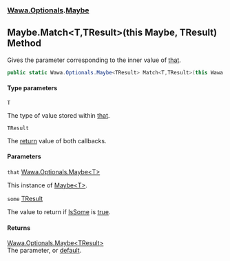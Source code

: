 ### [Wawa.Optionals](Wawa.Optionals.md 'Wawa.Optionals').[Maybe](Maybe.md 'Wawa.Optionals.Maybe')

## Maybe.Match<T,TResult>(this Maybe<T>, TResult) Method

Gives the parameter corresponding to the inner value of [that](Maybe.Match{T,TResult}(Maybe{T},TResult).md#Wawa.Optionals.Maybe.Match_T,TResult_(thisWawa.Optionals.Maybe_T_,TResult).that 'Wawa.Optionals.Maybe.Match<T,TResult>(this Wawa.Optionals.Maybe<T>, TResult).that').

```csharp
public static Wawa.Optionals.Maybe<TResult> Match<T,TResult>(this Wawa.Optionals.Maybe<T> that, TResult some);
```
#### Type parameters

<a name='Wawa.Optionals.Maybe.Match_T,TResult_(thisWawa.Optionals.Maybe_T_,TResult).T'></a>

`T`

The type of value stored within [that](Maybe.Match{T,TResult}(Maybe{T},TResult).md#Wawa.Optionals.Maybe.Match_T,TResult_(thisWawa.Optionals.Maybe_T_,TResult).that 'Wawa.Optionals.Maybe.Match<T,TResult>(this Wawa.Optionals.Maybe<T>, TResult).that').

<a name='Wawa.Optionals.Maybe.Match_T,TResult_(thisWawa.Optionals.Maybe_T_,TResult).TResult'></a>

`TResult`

The [return](https://docs.microsoft.com/en-us/dotnet/csharp/language-reference/keywords/return 'https://docs.microsoft.com/en-us/dotnet/csharp/language-reference/keywords/return') value of both callbacks.
#### Parameters

<a name='Wawa.Optionals.Maybe.Match_T,TResult_(thisWawa.Optionals.Maybe_T_,TResult).that'></a>

`that` [Wawa.Optionals.Maybe&lt;](Maybe{T}.md 'Wawa.Optionals.Maybe<T>')[T](Maybe.Match{T,TResult}(Maybe{T},TResult).md#Wawa.Optionals.Maybe.Match_T,TResult_(thisWawa.Optionals.Maybe_T_,TResult).T 'Wawa.Optionals.Maybe.Match<T,TResult>(this Wawa.Optionals.Maybe<T>, TResult).T')[&gt;](Maybe{T}.md 'Wawa.Optionals.Maybe<T>')

This instance of [Maybe&lt;T&gt;](Maybe{T}.md 'Wawa.Optionals.Maybe<T>').

<a name='Wawa.Optionals.Maybe.Match_T,TResult_(thisWawa.Optionals.Maybe_T_,TResult).some'></a>

`some` [TResult](Maybe.Match{T,TResult}(Maybe{T},TResult).md#Wawa.Optionals.Maybe.Match_T,TResult_(thisWawa.Optionals.Maybe_T_,TResult).TResult 'Wawa.Optionals.Maybe.Match<T,TResult>(this Wawa.Optionals.Maybe<T>, TResult).TResult')

The value to return if [IsSome](Maybe{T}.IsSome.md 'Wawa.Optionals.Maybe<T>.IsSome') is [true](https://docs.microsoft.com/en-us/dotnet/csharp/language-reference/builtin-types/bool 'https://docs.microsoft.com/en-us/dotnet/csharp/language-reference/builtin-types/bool').

#### Returns
[Wawa.Optionals.Maybe&lt;](Maybe{T}.md 'Wawa.Optionals.Maybe<T>')[TResult](Maybe.Match{T,TResult}(Maybe{T},TResult).md#Wawa.Optionals.Maybe.Match_T,TResult_(thisWawa.Optionals.Maybe_T_,TResult).TResult 'Wawa.Optionals.Maybe.Match<T,TResult>(this Wawa.Optionals.Maybe<T>, TResult).TResult')[&gt;](Maybe{T}.md 'Wawa.Optionals.Maybe<T>')  
The parameter, or [default](https://docs.microsoft.com/en-us/dotnet/csharp/language-reference/keywords/default 'https://docs.microsoft.com/en-us/dotnet/csharp/language-reference/keywords/default').
